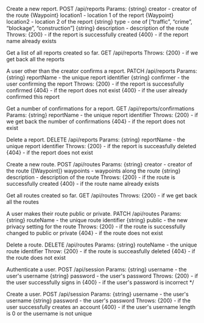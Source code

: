 Create a new report. 
POST /api/reports
Params: 
    {string} creator - creator of the route
    {Waypoint} location1 - location 1 of the report
    {Waypoint} location2 - location 2 of the report
    {string} type - one of [“traffic”, “crime”, “blockage”, “construction”]
    {string} description - description of the route
Throws:
    {200} - if the report is successfully created
    {400} - if the report name already exists


Get a list of all reports created so far.
GET /api/reports
Throws: 
    {200} - if we get back all the reports


A user other than the creator confirms a report.
PATCH /api/reports
Params:
    {string} reportName - the unique report identifier
    {string} confirmer - the user confirming the report
Throws:
    {200} - if the report is successfully confirmed
    {404} - if the report does not exist
    {400} - if the user already confirmed this report


Get a number of confirmations for a report.
GET /api/reports/confirmations
Params:
    {string} reportName - the unique report identifier
Throws:
    {200} - if we get back the number of confirmations
    {404} - if the report does not exist


Delete a report.
DELETE /api/reports
Params:
    {string} reportName - the unique report identifier
Throws:
    {200} - if the report is succeasfully deleted
    {404} - if the report does not exist


Create a new route.
POST /api/routes
Params:
    {string} creator - creator of the route
    {[Waypoint]} waypoints - waypoints along the route
    {string} description - description of the route
Throws:
    {200} - if the route is successfully created
    {400} - if the route name already exists


Get all routes created so far.
GET /api/routes
Throws:
    {200} - if we get back all the routes


A user makes their route public or private.
PATCH /api/routes
Params:
    {string} routeName - the unique route identifier
    {string} public - the new privacy setting for the route
Throws:
    {200} - if the route is successfully changed to public or private
    {404} - if the route does not exist


Delete a route.
DELETE /api/routes
Params:
    {string} routeName - the unique route identifier
Throw: 
    {200} - if the route is succeasfully deleted
    {404} - if the route does not exist


Authenticate a user.
POST /api/session
Params:
    {string} username - the user's username
    {string} password - the user's password
Throws:
    {200} - if the user successfully signs in
    {400} - if the user's password is incorrect
 */


Create a user.
POST /api/session
Params:
    {string} username - the user's username
    {string} password - the user's password
Throws:
    {200} - if the user successfully creates an account
    {400} - if the user's username length is 0 or the username is not unique








